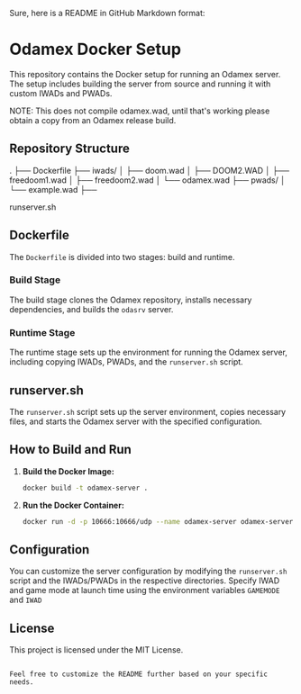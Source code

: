 Sure, here is a README in GitHub Markdown format:

# Odamex Docker Setup

This repository contains the Docker setup for running an Odamex server. The setup includes building the server from source and running it with custom IWADs and PWADs.

NOTE: This does not compile odamex.wad, until that's working please obtain a copy from an Odamex release build.

## Repository Structure


.
├── Dockerfile
├── iwads/
│   ├── doom.wad
│   ├── DOOM2.WAD
│   ├── freedoom1.wad
│   ├── freedoom2.wad
│   └── odamex.wad
├── pwads/
│   └── example.wad
├── 

runserver.sh

## Dockerfile

The `Dockerfile` is divided into two stages: build and runtime.

### Build Stage

The build stage clones the Odamex repository, installs necessary dependencies, and builds the `odasrv` server.

### Runtime Stage

The runtime stage sets up the environment for running the Odamex server, including copying IWADs, PWADs, and the `runserver.sh` script.

## runserver.sh

The `runserver.sh` script sets up the server environment, copies necessary files, and starts the Odamex server with the specified configuration.

## How to Build and Run

1. **Build the Docker Image:**

   ```sh
   docker build -t odamex-server .
   ```

2. **Run the Docker Container:**

   ```sh
   docker run -d -p 10666:10666/udp --name odamex-server odamex-server
   ```

## Configuration

You can customize the server configuration by modifying the `runserver.sh` script and the IWADs/PWADs in the respective directories.
Specify IWAD and game mode at launch time using the environment variables `GAMEMODE` and `IWAD`

## License

This project is licensed under the MIT License.
```

Feel free to customize the README further based on your specific needs.